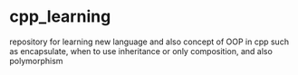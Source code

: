 # cpp_learning

repository for learning new language and also concept of OOP in cpp
such as encapsulate, when to use inheritance or only composition, and also polymorphism
